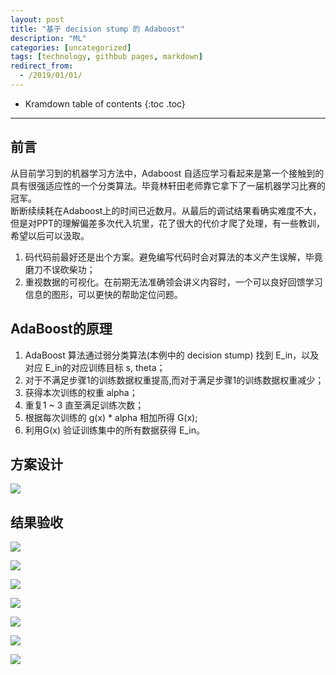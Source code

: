 ```yaml
---
layout: post
title: "基于 decision stump 的 Adaboost"
description: "ML"
categories: [uncategorized]
tags: [technology, githbub pages, markdown]
redirect_from:
  - /2019/01/01/
---
```

* Kramdown table of contents
{:toc .toc}
---
##  前言
从目前学习到的机器学习方法中，Adaboost 自适应学习看起来是第一个接触到的具有很强适应性的一个分类算法。毕竟林轩田老师靠它拿下了一届机器学习比赛的冠军。   
断断续续耗在Adaboost上的时间已近数月。从最后的调试结果看确实难度不大，但是对PPT的理解偏差多次代入坑里，花了很大的代价才爬了处理，有一些教训，希望以后可以汲取。

1. 码代码前最好还是出个方案。避免编写代码时会对算法的本义产生误解，毕竟磨刀不误砍柴功；    
2. 重视数据的可视化。在前期无法准确领会讲义内容时，一个可以良好回馈学习信息的图形，可以更快的帮助定位问题。


##  AdaBoost的原理

1. AdaBoost 算法通过弱分类算法(本例中的 decision stump) 找到 E_in，以及对应 E_in的对应训练目标 s, theta；    
2. 对于不满足步骤1的训练数据权重提高,而对于满足步骤1的训练数据权重减少；     
3. 获得本次训练的权重 alpha；
4. 重复1 ~ 3 直至满足训练次数；
5. 根据每次训练的 g(x) * alpha 相加所得 G(x);
6. 利用G(x) 验证训练集中的所有数据获得 E_in。

##  方案设计    
   
![](http://images.sailblade.com/decisionStump01191.png)    

	
##  结果验收    
	
![](http://images.sailblade.com/0119train%200.png)    

![](http://images.sailblade.com/0119train%201.png)    

![](http://images.sailblade.com/0119train%202.png)    

![](http://images.sailblade.com/0119train%203.png)    

![](http://images.sailblade.com/0119train%204.png)    

![](http://images.sailblade.com/0119train%205.png)   

![](http://images.sailblade.com/0119train%2019.png)   